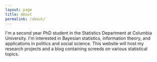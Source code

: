 ```yaml
---
layout: page
title: About
permalink: /about/
---
```


I'm a second year PhD student in the Statistics Department at Columbia University. I'm interested in Bayesian statistics, information theory, and applications in politics and social science. This website will host my research projects and a blog containing screeds on various statistical topics.
